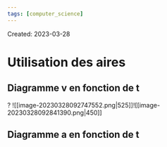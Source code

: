 ```yaml
---
tags: [computer_science] 
---
```

Created: 2023-03-28

# Utilisation des aires
## Diagramme v en fonction de t
?
![[image-20230328092747552.png|525]]![[image-20230328092841390.png|450]]

## Diagramme a en fonction de t



